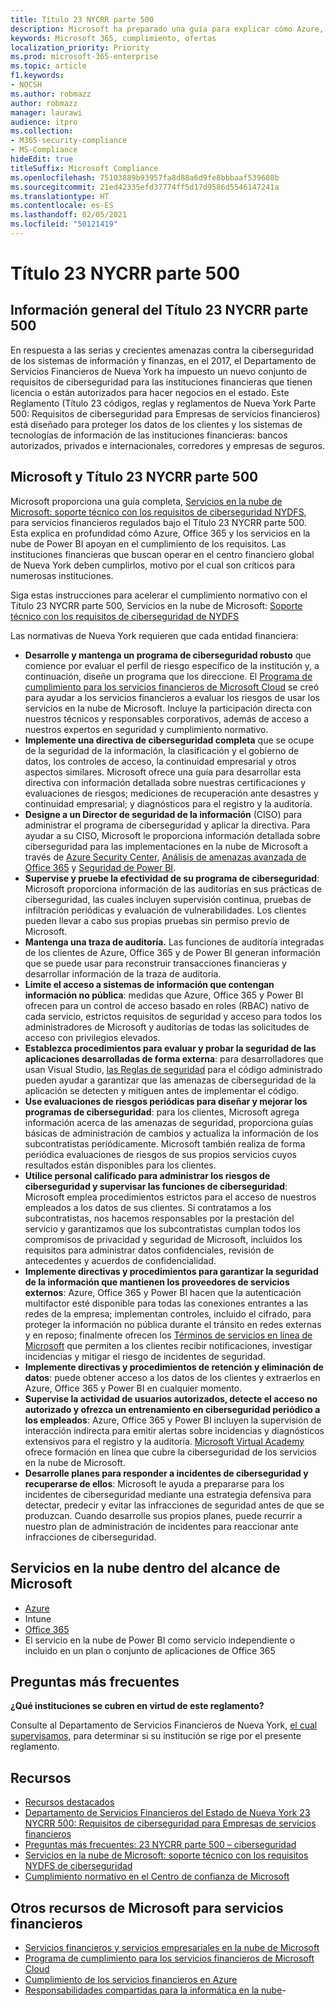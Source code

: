 ```yaml
---
title: Título 23 NYCRR parte 500
description: Microsoft ha preparado una guía para explicar cómo Azure, Office 365 y Power BI pueden ayudar a las instituciones financieras a cumplir con los requisitos de 23 NYCRR 500.
keywords: Microsoft 365, cumplimiento, ofertas
localization_priority: Priority
ms.prod: microsoft-365-enterprise
ms.topic: article
f1.keywords:
- NOCSH
ms.author: robmazz
author: robmazz
manager: laurawi
audience: itpro
ms.collection:
- M365-security-compliance
- MS-Compliance
hideEdit: true
titleSuffix: Microsoft Compliance
ms.openlocfilehash: 75103889b93957fa8d88a6d9fe8bbbaaf539608b
ms.sourcegitcommit: 21ed42335efd37774ff5d17d9586d5546147241a
ms.translationtype: HT
ms.contentlocale: es-ES
ms.lasthandoff: 02/05/2021
ms.locfileid: "50121419"
---
```

# <a name="title-23-nycrr-part-500"></a>Título 23 NYCRR parte 500

## <a name="title-23-nycrr-part-500-overview"></a>Información general del Título 23 NYCRR parte 500

En respuesta a las serias y crecientes amenazas contra la ciberseguridad de los sistemas de información y finanzas, en el 2017, el Departamento de Servicios Financieros de Nueva York ha impuesto un nuevo conjunto de requisitos de ciberseguridad para las instituciones financieras que tienen licencia o están autorizados para hacer negocios en el estado. Este Reglamento (Título 23 códigos, reglas y reglamentos de Nueva York Parte 500: Requisitos de ciberseguridad para Empresas de servicios financieros) está diseñado para proteger los datos de los clientes y los sistemas de tecnologías de información de las instituciones financieras: bancos autorizados, privados e internacionales, corredores y empresas de seguros.

## <a name="microsoft-and-title-23-nycrr-part-500"></a>Microsoft y Título 23 NYCRR parte 500

Microsoft proporciona una guía completa, [Servicios en la nube de Microsoft: soporte técnico con los requisitos de ciberseguridad NYDFS](https://servicetrust.microsoft.com/ViewPage/TrustDocuments?command=Download&downloadType=Document&downloadId=f7e56dc6-4e52-4e9a-af06-aa41d5851d36&docTab=6d000410-c9e9-11e7-9a91-892aae8839ad_Compliance_Guides), para servicios financieros regulados bajo el Título 23 NYCRR parte 500. Esta explica en profundidad cómo Azure, Office 365 y los servicios en la nube de Power BI apoyan en el cumplimiento de los requisitos. Las instituciones financieras que buscan operar en el centro financiero global de Nueva York deben cumplirlos, motivo por el cual son críticos para numerosas instituciones.

Siga estas instrucciones para acelerar el cumplimiento normativo con el Título 23 NYCRR parte 500, Servicios en la nube de Microsoft: [Soporte técnico con los requisitos de ciberseguridad de NYDFS](https://go.microsoft.com/fwlink/p/?linkid=2098969)

Las normativas de Nueva York requieren que cada entidad financiera:

- **Desarrolle y mantenga un programa de ciberseguridad robusto** que comience por evaluar el perfil de riesgo específico de la institución y, a continuación, diseñe un programa que los direccione. El [Programa de cumplimiento para los servicios financieros de Microsoft Cloud](https://www.microsoft.com/download/confirmation.aspx?id=55332) se creó para ayudar a los servicios financieros a evaluar los riesgos de usar los servicios en la nube de Microsoft. Incluye la participación directa con nuestros técnicos y responsables corporativos, además de acceso a nuestros expertos en seguridad y cumplimiento normativo.
- **Implemente una directiva de ciberseguridad completa** que se ocupe de la seguridad de la información, la clasificación y el gobierno de datos, los controles de acceso, la continuidad empresarial y otros aspectos similares. Microsoft ofrece una guía para desarrollar esta directiva con información detallada sobre nuestras certificaciones y evaluaciones de riesgos; mediciones de recuperación ante desastres y continuidad empresarial; y diagnósticos para el registro y la auditoría.
- **Designe a un Director de seguridad de la información** (CISO) para administrar el programa de ciberseguridad y aplicar la directiva. Para ayudar a su CISO, Microsoft le proporciona información detallada sobre ciberseguridad para las implementaciones en la nube de Microsoft a través de [Azure Security Center](https://azure.microsoft.com/services/security-center/?v=17.23h), [Análisis de amenazas avanzada de Office 365](/advanced-threat-analytics/) y [Seguridad de Power BI](https://go.microsoft.com/fwlink/?LinkId=829185).
- **Supervise y pruebe la efectividad de su programa de ciberseguridad**: Microsoft proporciona información de las auditorías en sus prácticas de ciberseguridad, las cuales incluyen supervisión continua, pruebas de infiltración periódicas y evaluación de vulnerabilidades. Los clientes pueden llevar a cabo sus propias pruebas sin permiso previo de Microsoft.
- **Mantenga una traza de auditoría.** Las funciones de auditoría integradas de los clientes de Azure, Office 365 y de Power BI generan información que se puede usar para reconstruir transacciones financieras y desarrollar información de la traza de auditoría.
- **Limite el acceso a sistemas de información que contengan información no pública**: medidas que Azure, Office 365 y Power BI ofrecen para un control de acceso basado en roles (RBAC) nativo de cada servicio, estrictos requisitos de seguridad y acceso para todos los administradores de Microsoft y auditorías de todas las solicitudes de acceso con privilegios elevados.
- **Establezca procedimientos para evaluar y probar la seguridad de las aplicaciones desarrolladas de forma externa**: para desarrolladores que usan Visual Studio, [las Reglas de seguridad](/visualstudio/code-quality/security-rules-rule-set-for-managed-code) para el código administrado pueden ayudar a garantizar que las amenazas de ciberseguridad de la aplicación se detecten y mitiguen antes de implementar el código.
- **Use evaluaciones de riesgos periódicas para diseñar y mejorar los programas de ciberseguridad**: para los clientes, Microsoft agrega información acerca de las amenazas de seguridad, proporciona guías básicas de administración de cambios y actualiza la información de los subcontratistas periódicamente. Microsoft también realiza de forma periódica evaluaciones de riesgos de sus propios servicios cuyos resultados están disponibles para los clientes.
- **Utilice personal calificado para administrar los riesgos de ciberseguridad y supervisar las funciones de ciberseguridad**: Microsoft emplea procedimientos estrictos para el acceso de nuestros empleados a los datos de sus clientes. Si contratamos a los subcontratistas, nos hacemos responsables por la prestación del servicio y garantizamos que los subcontratistas cumplan todos los compromisos de privacidad y seguridad de Microsoft, incluidos los requisitos para administrar datos confidenciales, revisión de antecedentes y acuerdos de confidencialidad.
- **Implemente directivas y procedimientos para garantizar la seguridad de la información que mantienen los proveedores de servicios externos**: Azure, Office 365 y Power BI hacen que la autenticación multifactor esté disponible para todas las conexiones entrantes a las redes de la empresa; implementan controles, incluido el cifrado, para proteger la información no pública durante el tránsito en redes externas y en reposo; finalmente ofrecen los [Términos de servicios en línea de Microsoft](https://aka.ms/Online-Services-Terms) que permiten a los clientes recibir notificaciones, investigar incidencias y mitigar el riesgo de incidentes de seguridad.
- **Implemente directivas y procedimientos de retención y eliminación de datos**: puede obtener acceso a los datos de los clientes y extraerlos en Azure, Office 365 y Power BI en cualquier momento.
- **Supervise la actividad de usuarios autorizados, detecte el acceso no autorizado y ofrezca un entrenamiento en ciberseguridad periódico a los empleados**: Azure, Office 365 y Power BI incluyen la supervisión de interacción indirecta para emitir alertas sobre incidencias y diagnósticos extensivos para el registro y la auditoría. [Microsoft Virtual Academy](https://mva.microsoft.com/) ofrece formación en línea que cubre la ciberseguridad de los servicios en la nube de Microsoft.
- **Desarrolle planes para responder a incidentes de ciberseguridad y recuperarse de ellos**: Microsoft le ayuda a prepararse para los incidentes de ciberseguridad mediante una estrategia defensiva para detectar, predecir y evitar las infracciones de seguridad antes de que se produzcan. Cuando desarrolle sus propios planes, puede recurrir a nuestro plan de administración de incidentes para reaccionar ante infracciones de ciberseguridad.

## <a name="microsoft-in-scope-cloud-services"></a>Servicios en la nube dentro del alcance de Microsoft

- [Azure](https://aka.ms/AzureCompliance)
- Intune
- [Office 365](https://go.microsoft.com/fwlink/p/?LinkID=2077751)
- El servicio en la nube de Power BI como servicio independiente o incluido en un plan o conjunto de aplicaciones de Office 365

## <a name="frequently-asked-questions"></a>Preguntas más frecuentes

**¿Qué instituciones se cubren en virtud de este reglamento?**

Consulte al Departamento de Servicios Financieros de Nueva York, [el cual supervisamos,](https://go.microsoft.com/fwlink/p/?linkid=2099374) para determinar si su institución se rige por el presente reglamento.

## <a name="resources"></a>Recursos

- [Recursos destacados](https://www.microsoft.com/trustcenter/compliance/NYCRR)
- [Departamento de Servicios Financieros del Estado de Nueva York 23 NYCRR 500: Requisitos de ciberseguridad para Empresas de servicios financieros](https://go.microsoft.com/fwlink/p/?linkid=2098976)
- [Preguntas más frecuentes: 23 NYCRR parte 500 – ciberseguridad](https://go.microsoft.com/fwlink/p/?linkid=2098977)
- [Servicios en la nube de Microsoft: soporte técnico con los requisitos NYDFS de ciberseguridad](https://servicetrust.microsoft.com/ViewPage/TrustDocuments?command=Download&downloadType=Document&downloadId=f7e56dc6-4e52-4e9a-af06-aa41d5851d36&docTab=6d000410-c9e9-11e7-9a91-892aae8839ad_Compliance_Guides)
- [Cumplimiento normativo en el Centro de confianza de Microsoft](https://www.microsoft.com/trust-center/compliance/compliance-overview)

## <a name="other-microsoft-resources-for-financial-services"></a>Otros recursos de Microsoft para servicios financieros

- [Servicios financieros y servicios empresariales en la nube de Microsoft](https://www.microsoft.com/trustcenter/cloudservices/financialservices)
- [Programa de cumplimiento para los servicios financieros de Microsoft Cloud](https://www.microsoft.com/download/confirmation.aspx?id=55332)
- [Cumplimiento de los servicios financieros en Azure](https://azure.microsoft.com/resources/videos/azurecon-2015-financial-services-compliance-in-azure/)
- [Responsabilidades compartidas para la informática en la nube](https://aka.ms/sharedresponsibility)- 
